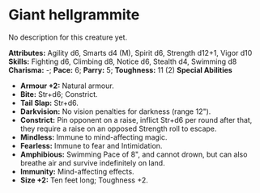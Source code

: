 # Giant hellgrammite

No description for this creature yet.

**Attributes:** Agility d6, Smarts d4 (M), Spirit d6, Strength d12+1,
Vigor d10
**Skills:** Fighting d6, Climbing d8, Notice d6, Stealth d4, Swimming
d8
**Charisma:** -; **Pace:** 6; **Parry:** 5; **Toughness:** 11 (2)
**Special Abilities**

- **Armour +2:** Natural armour.
- **Bite:** Str+d6; Constrict.
- **Tail Slap:** Str+d6.
- **Darkvision:** No vision penalties for darkness (range 12").
- **Constrict:** Pin opponent on a raise, inflict Str+d6 per round after
that, they require a raise on an opposed Strength roll to escape.
- **Mindless:** Immune to mind-affecting magic.
- **Fearless:** Immune to fear and Intimidation.
- **Amphibious:** Swimming Pace of 8", and cannot drown, but can also
breathe air and survive indefinitely on land.
- **Immunity:** Mind-affecting effects.
- **Size +2:** Ten feet long; Toughness +2.
